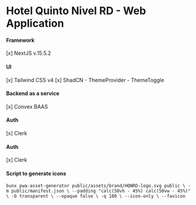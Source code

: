 # Hotel Quinto Nivel RD - Web Application

#### Framework

[x] NextJS v.15.5.2

#### UI

[x] Tailwind CSS v4
[x] ShadCN
    - ThemeProvider
    - ThemeToggle

#### Backend as a service

[x] Convex BAAS

#### Auth

[x] Clerk

#### Auth

[x] Clerk

#### Script to generate icons

```
bunx pwa-asset-generator public/assets/brand/HQNRD-logo.svg public \ -m public/manifest.json \ --padding "calc(50vh - 45%) calc(50vw - 45%)" \ -b transparent \ --opaque false \ -q 100 \ --icon-only \ --favicon
```